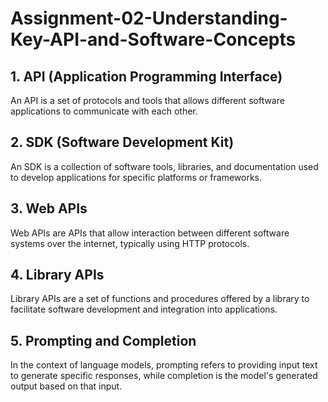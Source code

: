 # Assignment-02-Understanding-Key-API-and-Software-Concepts

## 1. API (Application Programming Interface)
An API is a set of protocols and tools that allows different software applications to communicate with each other.

## 2. SDK (Software Development Kit)
An SDK is a collection of software tools, libraries, and documentation used to develop applications for specific platforms or frameworks.

## 3. Web APIs
Web APIs are APIs that allow interaction between different software systems over the internet, typically using HTTP protocols.

## 4. Library APIs
Library APIs are a set of functions and procedures offered by a library to facilitate software development and integration into applications.

## 5. Prompting and Completion
In the context of language models, prompting refers to providing input text to generate specific responses, while completion is the model's generated output based on that input.
